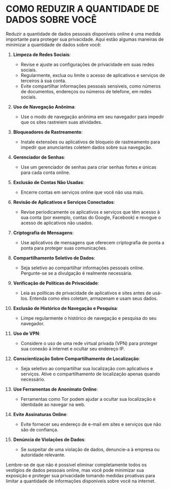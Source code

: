 # COMO REDUZIR A QUANTIDADE DE DADOS SOBRE VOCÊ
Reduzir a quantidade de dados pessoais disponíveis online é uma medida importante para proteger sua privacidade. Aqui estão algumas maneiras de minimizar a quantidade de dados sobre você:

1. **Limpeza de Redes Sociais**:
   - Revise e ajuste as configurações de privacidade em suas redes sociais.
   - Regularmente, exclua ou limite o acesso de aplicativos e serviços de terceiros à sua conta.
   - Evite compartilhar informações pessoais sensíveis, como números de documentos, endereços ou números de telefone, em redes sociais.

2. **Uso de Navegação Anônima**:
   - Use o modo de navegação anônima em seu navegador para impedir que os sites rastreiem suas atividades.

3. **Bloqueadores de Rastreamento**:
   - Instale extensões ou aplicativos de bloqueio de rastreamento para impedir que anunciantes coletem dados sobre sua navegação.

4. **Gerenciador de Senhas**:
   - Use um gerenciador de senhas para criar senhas fortes e únicas para cada conta online.

5. **Exclusão de Contas Não Usadas**:
   - Encerre contas em serviços online que você não usa mais.

6. **Revisão de Aplicativos e Serviços Conectados**:
   - Revise periodicamente os aplicativos e serviços que têm acesso à sua conta (por exemplo, contas do Google, Facebook) e revogue o acesso de aplicativos não usados.

7. **Criptografia de Mensagens**:
   - Use aplicativos de mensagens que oferecem criptografia de ponta a ponta para proteger suas comunicações.

8. **Compartilhamento Seletivo de Dados**:
   - Seja seletivo ao compartilhar informações pessoais online. Pergunte-se se a divulgação é realmente necessária.

9. **Verificação de Políticas de Privacidade**:
   - Leia as políticas de privacidade de aplicativos e sites antes de usá-los. Entenda como eles coletam, armazenam e usam seus dados.

10. **Exclusão de Histórico de Navegação e Pesquisa**:
    - Limpe regularmente o histórico de navegação e pesquisa do seu navegador.

11. **Uso de VPN**:
    - Considere o uso de uma rede virtual privada (VPN) para proteger sua conexão à internet e ocultar seu endereço IP.

12. **Conscientização Sobre Compartilhamento de Localização**:
    - Seja seletivo ao compartilhar sua localização com aplicativos e serviços. Ative o compartilhamento de localização apenas quando necessário.

13. **Use Ferramentas de Anonimato Online**:
    - Ferramentas como Tor podem ajudar a ocultar sua localização e identidade ao navegar na web.

14. **Evite Assinaturas Online**:
    - Evite fornecer seu endereço de e-mail em sites e serviços que não são de confiança.

15. **Denúncia de Violações de Dados**:
    - Se suspeitar de uma violação de dados, denuncie-a à empresa ou autoridade relevante.

Lembre-se de que não é possível eliminar completamente todos os vestígios de dados pessoais online, mas você pode minimizar sua exposição e proteger sua privacidade tomando medidas proativas para limitar a quantidade de informações disponíveis sobre você na internet.